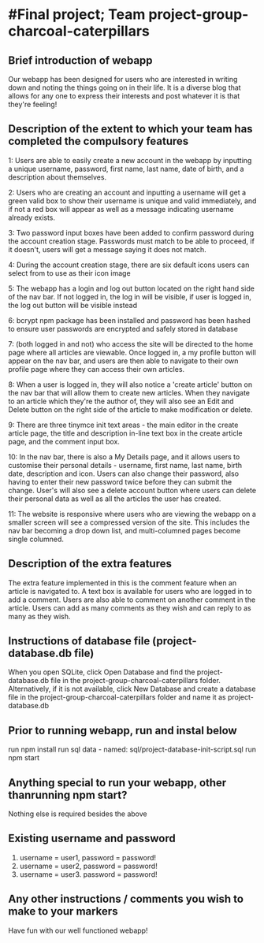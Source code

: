 #Final project; Team project-group-charcoal-caterpillars
==========================================================================================

## Brief introduction of webapp
Our webapp has been designed for users who are interested in writing down and noting the things going on in their life. It is a diverse blog that allows for any one to express their interests and post whatever it is that they're feeling!

## Description of the extent to which your team has completed the compulsory features

1: Users are able to easily create a new account in the webapp by inputting a unique username, password, first name, last name, date of birth, and a description about themselves.

2: Users who are creating an account and inputting a username will get a green valid box to show their username is unique and valid immediately, and if not a red box will appear as well as a message indicating username already exists.

3: Two password input boxes have been added to confirm password during the account creation stage. Passwords must match to be able to proceed, if it doesn't, users will get a message saying it does not match.

4: During the account creation stage, there are six default icons users can select from to use as their icon image

5: The webapp has a login and log out button located on the right hand side of the nav bar. If not logged in, the log in will be visible, if user is logged in, the log out button will be visible instead

6: bcrypt npm package has been installed and password has been hashed to ensure user passwords are encrypted and safely stored in database

7: (both logged in and not) who access the site will be directed to the home page where all articles are viewable. Once logged in, a my profile button will appear on the nav bar, and users are then able to navigate to their own profile page where they can access their own articles.

8: When a user is logged in, they will also notice a 'create article' button on the nav bar that will allow them to create new articles. When they navigate to an article which they're the author of, they will also see an Edit and Delete button on the right side of the article to make modification or delete.

9: There are three tinymce init text areas - the main editor in the create article page, the title and description in-line text box in the create article page, and the comment input box.

10: In the nav bar, there is also a My Details page, and it allows users to customise their personal details - username, first name, last name, birth date, description and icon. Users can also change their password, also having to enter their new password twice before they can submit the change. User's will also see a delete account button where users can delete their personal data as well as all the articles the user has created.

11: The website is responsive where users who are viewing the webapp on a smaller screen will see a compressed version of the site. This includes the nav bar becoming a drop down list, and multi-columned pages become single columned.

## Description of the extra features 
The extra feature implemented in this is the comment feature when an article is navigated to. A text box is available for users who are logged in to add a comment. Users are also able to comment on another comment in the article. Users can add as many comments as they wish and can reply to as many as they wish.

## Instructions of database file (project-database.db file) 
When you open SQLite, click Open Database and find the project-database.db file in the project-group-charcoal-caterpillars folder. Alternatively, if it is not available, click New Database and create a database file in the project-group-charcoal-caterpillars folder and name it as project-database.db

## Prior to running webapp, run and instal below

run npm install
run sql data - named: sql/project-database-init-script.sql
run npm start

## Anything special to run your webapp, other thanrunning npm start?
Nothing else is required besides the above

## Existing username and password

1. username = user1, password = password!
2. username = user2, password = password!
3. username = user3. password = password!

## Any other instructions / comments you wish to make to your markers
Have fun with our well functioned webapp!
